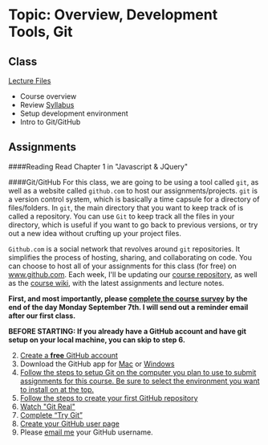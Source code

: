 # Topic: Overview, Development Tools, Git
## Class
[Lecture Files](https://github.com/jblinder/ccny-javascript/tree/master/week1)
* Course overview
* Review [Syllabus](#)
* Setup development environment
* Intro to Git/GitHub

## Assignments
####Reading 
Read Chapter 1 in "Javascript & JQuery"

####Git/GitHub
For this class, we are going to be using a tool called `git`, as well as a website called `github.com` to host our assignments/projects. `git` is a version control system, which is basically a time capsule for a directory of files/folders. In `git`, the main directory that you want to keep track of is called a repository. You can use `Git` to keep track all the files in your directory, which is useful if you want to go back to previous versions, or try out a new idea without crufting up your project files.

`Github.com` is a social network that revolves around `git` repositories. It simplifies the process of hosting, sharing, and collaborating on code. You can choose to host all of your assignments for this class (for free) on www.github.com. Each week, I'll be updating our [course repository](https://github.com/jblinder/ccny-javascript), as well as the [course wiki](https://github.com/jblinder/ccny-javascript/wiki/), with the latest assignments and lecture notes. 

**First, and most importantly, please [complete the course survey](https://docs.google.com/forms/d/1B2S6ISP9FJxgcv-fgmEjWmHbooAfcYHNH52F2pvdZww/viewform?usp=send_form) by the end of the day Monday September 7th. I will send out a reminder email after our first class.**

**BEFORE STARTING: If you already have a GitHub account and have git setup on your local machine, you can skip to step 6.**

2. [Create a **free** GitHub account](www.github.com)  
3. Download the GitHub app for [Mac](https://mac.github.com/) or [Windows](https://windows.github.com/)
3. [Follow the steps to setup Git on the computer you plan to use to submit assignments for this course. Be sure to select the environment you want to install on at the top.](https://help.github.com/articles/set-up-git#platform-mac)  
4. [Follow the steps to create your first GitHub repository](https://help.github.com/articles/create-a-repo)
5. [Watch "Git Real"](https://www.youtube.com/watch?v=ltzQbZrWLds)
6. [Complete “Try Git”](https://try.github.io/)  
7. [Create your GitHub user page](https://pages.github.com/)
8. Please [email me](mailto:justin.blinder@gmail.com) your GitHub username.

